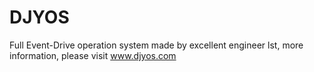 DJYOS
=====

Full Event-Drive operation system made by excellent engineer lst, more information, please visit www.djyos.com
